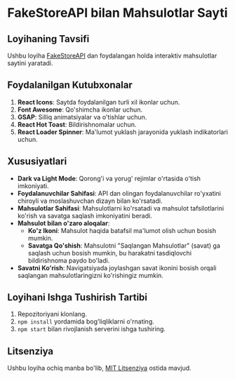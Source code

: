 # FakeStoreAPI bilan Mahsulotlar Sayti

## Loyihaning Tavsifi
Ushbu loyiha [FakeStoreAPI](https://fakestoreapi.com) dan foydalangan holda interaktiv mahsulotlar saytini yaratadi.

## Foydalanilgan Kutubxonalar
1. **React Icons**: Saytda foydalanilgan turli xil ikonlar uchun.
2. **Font Awesome**: Qo'shimcha ikonlar uchun.
3. **GSAP**: Silliq animatsiyalar va o'tishlar uchun.
4. **React Hot Toast**: Bildirishnomalar uchun.
5. **React Loader Spinner**: Ma'lumot yuklash jarayonida yuklash indikatorlari uchun.

## Xususiyatlari
- **Dark va Light Mode**: Qorong'i va yorug' rejimlar o'rtasida o'tish imkoniyati.
- **Foydalanuvchilar Sahifasi**: API dan olingan foydalanuvchilar ro'yxatini chiroyli va moslashuvchan dizayn bilan ko'rsatadi.
- **Mahsulotlar Sahifasi**: Mahsulotlarni ko'rsatadi va mahsulot tafsilotlarini ko'rish va savatga saqlash imkoniyatini beradi.
- **Mahsulot bilan o'zaro aloqalar**:
  - **Ko'z Ikoni**: Mahsulot haqida batafsil ma'lumot olish uchun bosish mumkin.
  - **Savatga Qo'shish**: Mahsulotni "Saqlangan Mahsulotlar" (savat) ga saqlash uchun bosish mumkin, bu harakatni tasdiqlovchi bildirishnoma paydo bo'ladi.
- **Savatni Ko'rish**: Navigatsiyada joylashgan savat ikonini bosish orqali saqlangan mahsulotlaringizni ko'rishingiz mumkin.

## Loyihani Ishga Tushirish Tartibi
1. Repozitoriyani klonlang.
2. `npm install` yordamida bog'liqliklarni o'rnating.
3. `npm start` bilan rivojlanish serverini ishga tushiring.

## Litsenziya
Ushbu loyiha ochiq manba bo'lib, [MIT Litsenziya](LICENSE) ostida mavjud.
